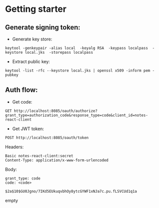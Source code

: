# Getting starter

## Generate signing token:

* Generate key store:
```
keytool -genkeypair -alias local  -keyalg RSA  -keypass localpass  -keystore local.jks  -storepass localpass
```
* Extract public key:
```
keytool -list -rfc --keystore local.jks | openssl x509 -inform pem -pubkey
```
## Auth flow:

*  Get code:
```
GET http://localhost:8085/oauth/authorize?grant_type=authorization_code&response_type=code&client_id=notes-react-client
```
* Get JWT token:
```
POST http://localhost:8085/oauth/token
```
Headers:
```
Basic notes-react-client:secret
Content-Type: application/x-www-form-urlencoded
```
Body:
```
grant_type: code
code: <code>
```

```
$2a$10$GU0Jgno/7IKd5EUkuqvbhOy8ytcGYWF1xNJa7c.pu.fLSVCUd1q1a
```
empty
